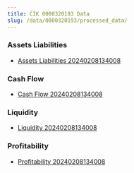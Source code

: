```yaml
---
title: CIK 0000320193 Data
slug: /data/0000320193/processed_data/
---
```


### Assets Liabilities
- [Assets Liabilities 20240208134008](data/0000320193/processed_data/Assets_Liabilities/0000320193_Assets_Liabilities_20240208134008.csv)

### Cash Flow
- [Cash Flow 20240208134008](data/0000320193/processed_data/Cash_Flow/0000320193_Cash_Flow_20240208134008.csv)

### Liquidity
- [Liquidity 20240208134008](data/0000320193/processed_data/Liquidity/0000320193_Liquidity_20240208134008.csv)

### Profitability
- [Profitability 20240208134008](data/0000320193/processed_data/Profitability/0000320193_Profitability_20240208134008.csv)


